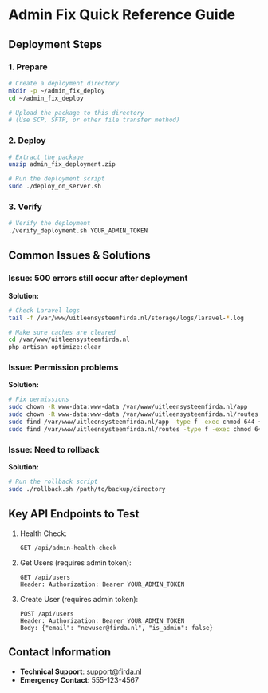# Admin Fix Quick Reference Guide

## Deployment Steps

### 1. Prepare
```bash
# Create a deployment directory
mkdir -p ~/admin_fix_deploy
cd ~/admin_fix_deploy

# Upload the package to this directory
# (Use SCP, SFTP, or other file transfer method)
```

### 2. Deploy
```bash
# Extract the package
unzip admin_fix_deployment.zip

# Run the deployment script
sudo ./deploy_on_server.sh
```

### 3. Verify
```bash
# Verify the deployment
./verify_deployment.sh YOUR_ADMIN_TOKEN
```

## Common Issues & Solutions

### Issue: 500 errors still occur after deployment
**Solution:**
```bash
# Check Laravel logs
tail -f /var/www/uitleensysteemfirda.nl/storage/logs/laravel-*.log

# Make sure caches are cleared
cd /var/www/uitleensysteemfirda.nl
php artisan optimize:clear
```

### Issue: Permission problems
**Solution:**
```bash
# Fix permissions
sudo chown -R www-data:www-data /var/www/uitleensysteemfirda.nl/app
sudo chown -R www-data:www-data /var/www/uitleensysteemfirda.nl/routes
sudo find /var/www/uitleensysteemfirda.nl/app -type f -exec chmod 644 {} \;
sudo find /var/www/uitleensysteemfirda.nl/routes -type f -exec chmod 644 {} \;
```

### Issue: Need to rollback
**Solution:**
```bash
# Run the rollback script
sudo ./rollback.sh /path/to/backup/directory
```

## Key API Endpoints to Test

1. Health Check:
   ```
   GET /api/admin-health-check
   ```

2. Get Users (requires admin token):
   ```
   GET /api/users
   Header: Authorization: Bearer YOUR_ADMIN_TOKEN
   ```

3. Create User (requires admin token):
   ```
   POST /api/users
   Header: Authorization: Bearer YOUR_ADMIN_TOKEN
   Body: {"email": "newuser@firda.nl", "is_admin": false}
   ```

## Contact Information

- **Technical Support**: support@firda.nl
- **Emergency Contact**: 555-123-4567
